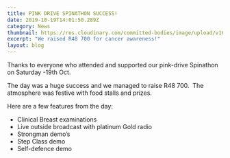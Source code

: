 ```yaml
---
title: PINK DRIVE SPINATHON SUCCESS!
date: 2019-10-19T14:01:50.289Z
category: News
thumbnail: https://res.cloudinary.com/committed-bodies/image/upload/v1642428150/blog/CommittedBodies-PinkDrive-Spinathon-1_hfmhng.jpg
excerpt: "We raised R48 700 for cancer awareness!"
layout: blog
---
```

Thanks to everyone who attended and supported our pink-drive Spinathon on Saturday -19th Oct.

The day was a huge success and we managed to raise R48 700.  The atmosphere was festive with food stalls and prizes.

Here are a few features from the day:

* Clinical Breast examinations
* Live outside broadcast with platinum Gold radio
* Strongman demo’s
* Step Class demo
* Self-defence demo